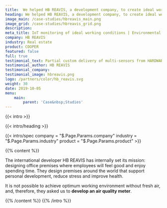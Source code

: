 ```yaml
---
title:  We helped HB REAVIS, a development company, to create ideal working conditions
heading: We helped HB REAVIS, a development company, to create ideal working conditions
image_main: /case-studies/hbreavis_main.png
image_grid: /case-studies/hbreavis_grid.png
description:
meta_title: IoT monitoring of ideal working conditions | Environmental monitoring | HARDWARIO Case Study
company: HB REAVIS
industry: Real estate
product: COOPER
featured: false
full: true
testimonial_text: Partial custom delivery of multi-sensors from HARDWARIO has fitted in our eco-system in HB REAVIS as a reliable data source built on a low power wireless infrastructure. We rely on it in monitoring, evaluating and optimizing the quality of the indoor ambient. We are looking forward to further iterations!
testimonial_author: HB REAVIS
testimonial_company:
testimonial_image: hbreavis.png
logo: /partners/color/hb_reavis.svg
weight: 30
date: 2019-10-05
menu:
    main:
        parent: 'Case&nbsp;Studies'
---
```


{{< intro >}}

{{< intro/heading >}}

{{< intro/spec company = "$.Page.Params.company" industry = "$.Page.Params.industry" product = "$.Page.Params.product" >}}

{{% content %}}

The international developer HB REAVIS has internally set its mission: designing office premises where employees will feel good and enjoy spending time. They design premises around the world that support personal development, reduce stress and improve health.

It is not possible to achieve optimum working environment without fresh air, and, therefore, they asked us to **develop an air quality meter**.

{{% /content %}}
{{% /intro %}}

